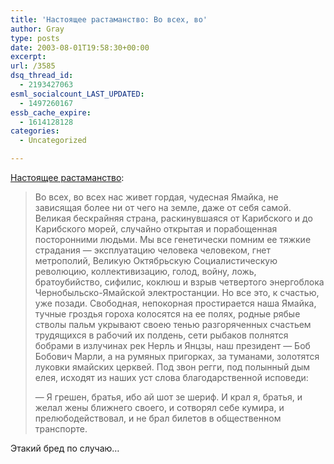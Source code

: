 ```yaml
---
title: 'Настоящее растаманство: Во всех, во'
author: Gray
type: posts
date: 2003-08-01T19:58:30+00:00
excerpt:
url: /3585
dsq_thread_id:
  - 2193427063
esml_socialcount_LAST_UPDATED:
  - 1497260167
essb_cache_expire:
  - 1614128128
categories:
  - Uncategorized

---
```








<a href="http://www.gazeta.ru/2003/08/01/denjnezavisi.shtml" target="_blank">Настоящее растаманство</a>:

> Во всех, во всех нас живет гордая, чудесная Ямайка, не зависящая более ни от чего на земле, даже от себя самой. Великая бескрайняя страна, раскинувшаяся от Карибского и до Карибского морей, случайно открытая и порабощенная посторонними людьми. Мы все генетически помним ее тяжкие страдания &#8212; эксплуатацию человека человеком, гнет метрополий, Великую Октябрьскую Социалистическую революцию, коллективизацию, голод, войну, ложь, братоубийство, сифилис, коклюш и взрыв четвертого энергоблока Чернобыльско-Ямайской электростанции. Но все это, к счастью, уже позади. Свободная, непокорная простирается наша Ямайка, тучные гроздья гороха колосятся на ее полях, родные рябые стволы пальм укрывают своею тенью разгоряченных счастьем трудящихся в рабочий их полдень, сети рыбаков полнятся бобрами в излучинах рек Нерль и Янцзы, наш президент &#8212; Боб Бобович Марли, а на румяных пригорках, за туманами, золотятся луковки ямайских церквей. Под звон регги, под полынный дым елея, иcходят из наших уст слова благодарственной исповеди: 
> 
> &#8212; Я грешен, братья, ибо ай шот зе шериф. И крал я, братья, и желал жены ближнего своего, и сотворял себе кумира, и прелюбодействовал, и не брал билетов в общественном транспорте. 

Этакий бред по случаю&#8230;